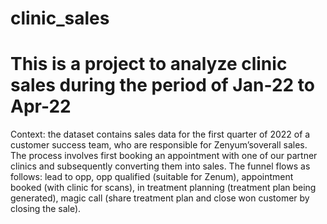 # clinic_sales

# This is a project to analyze clinic sales during the period of Jan-22 to Apr-22

Context: the dataset contains sales data for the first quarter of 2022 of a customer success team, who are responsible for Zenyum’soverall sales.
The process involves first booking an appointment with one of our partner clinics and subsequently converting them into sales. 
The funnel flows as follows: lead to opp, opp qualified (suitable for Zenum), appointment booked (with clinic for scans), in treatment planning (treatment plan being generated), magic call (share treatment plan and close won
customer by closing the sale).



